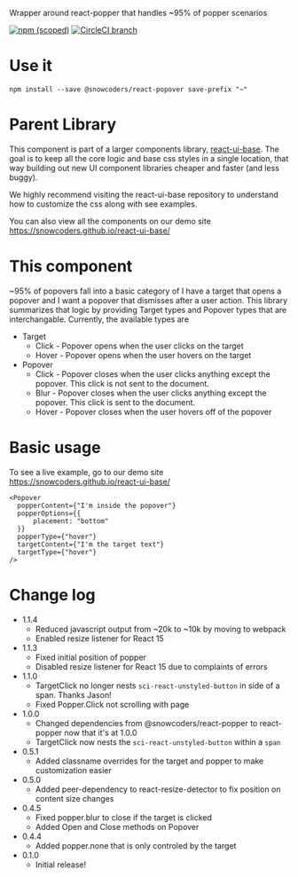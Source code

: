 Wrapper around react-popper that handles ~95% of popper scenarios

[![npm (scoped)](https://img.shields.io/npm/v/@snowcoders/react-popover.svg)](https://www.npmjs.com/package/@snowcoders/react-popover)
[![CircleCI branch](https://img.shields.io/circleci/project/github/snowcoders/react-popover/master.svg)](https://circleci.com/gh/snowcoders/react-popover)

# Use it

`npm install --save @snowcoders/react-popover save-prefix "~"`

# Parent Library

This component is part of a larger components library, [react-ui-base](https://github.com/snowcoders/react-ui-base). The goal is to keep all the core logic and base css styles in a single location, that way building out new UI component libraries cheaper and faster (and less buggy).

We highly recommend visiting the react-ui-base repository to understand how to customize the css along with see examples.

You can also view all the components on our demo site https://snowcoders.github.io/react-ui-base/

# This component

~95% of popovers fall into a basic category of I have a target that opens a popover and I want a popover that dismisses after a user action. This library summarizes that logic by providing Target types and Popover types that are interchangable. Currently, the available types are

- Target
  - Click - Popover opens when the user clicks on the target
  - Hover - Popover opens when the user hovers on the target
- Popover
  - Click - Popover closes when the user clicks anything except the popover. This click is not sent to the document.
  - Blur - Popover closes when the user clicks anything except the popover. This click is sent to the document.
  - Hover - Popover closes when the user hovers off of the popover

# Basic usage

To see a live example, go to our demo site https://snowcoders.github.io/react-ui-base/

```
<Popover
  popperContent={"I'm inside the popover"}
  popperOptions={{
      placement: "bottom"
  }}
  popperType={"hover"}
  targetContent={"I'm the target text"}
  targetType={"hover"}
/>
```

# Change log

- 1.1.4
  - Reduced javascript output from ~20k to ~10k by moving to webpack
  - Enabled resize listener for React 15
- 1.1.3
  - Fixed initial position of popper
  - Disabled resize listener for React 15 due to complaints of errors
- 1.1.0
  - TargetClick no longer nests `sci-react-unstyled-button` in side of a span. Thanks Jason!
  - Fixed Popper.Click not scrolling with page
- 1.0.0
  - Changed dependencies from @snowcoders/react-popper to react-popper now that it's at 1.0.0
  - TargetClick now nests the `sci-react-unstyled-button` within a `span`
- 0.5.1
  - Added classname overrides for the target and popper to make customization easier
- 0.5.0
  - Added peer-dependency to react-resize-detector to fix position on content size changes
- 0.4.5
  - Fixed popper.blur to close if the target is clicked
  - Added Open and Close methods on Popover
- 0.4.4
  - Added popper.none that is only controled by the target
- 0.1.0
  - Initial release!
